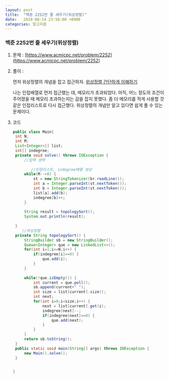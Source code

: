 ```yaml
---
layout: post
title:  "백준 2252번 줄 세우기(위상정렬)"
date:   2018-08-14 23:56:00 +0900
categories: 알고리즘
---
```

### 백준 2252번 줄 세우기(위상정렬)

1. 문제 : [https://www.acmicpc.net/problem/2252](https://www.acmicpc.net/problem/2252)

2. 풀이 : 

   먼저 위상정렬의 개념을 잡고 접근하자.   [위상정렬 간단하게 이해하기](https://girafaa.github.io/%EC%9E%90%EB%A3%8C%EA%B5%AC%EC%A1%B0/2018/07/30/%EC%9C%84%EC%83%81%EC%A0%95%EB%A0%AC/)

   나는 인접배열로 먼저 접근했는 데, 메모리가 초과되었다. 아직, 어느 정도의 조건이 주어졌을 때 메모리 초과하는지는 감을 잡지 못했다. 좀 더 메모리를 적게 사용할 것 같은 인접리스트로 다시 접근했다. 위상정렬의 개념만 알고 있다면 쉽게 풀 수 있는 문제이다.

3. 코드 

   ```java
   public class Main{
   	int N;
   	int M;
   	List<Integer>[] list;
   	int[] indegree;
   	private void solve() throws IOException {
   		//입력 생략
   		
           //인접리스트, indegree배열 생성
   		while(M-->0) {
   			st = new StringTokenizer(br.readLine());
   			int a = Integer.parseInt(st.nextToken());
   			int b = Integer.parseInt(st.nextToken());
   			list[a].add(b);
   			indegree[b]++;
   		}
   		
   		String result = topologySort();
   		System.out.println(result);
   		
   	}
       //위상정렬
   	private String topologySort() {
   		StringBuilder sb = new StringBuilder();
   		Queue<Integer> que = new LinkedList<>();
   		for(int i=1;i<=N;i++) {
   			if(indegree[i]==0) {
   				que.add(i);
   			}
   		}
   		
   		while(!que.isEmpty()) {
   			int current = que.poll();
   			sb.append(current+" ");
   			int size = list[current].size();
   			int next;
   			for(int i=0;i<size;i++) {
   				next = list[current].get(i);
   				indegree[next]--;
   				if(indegree[next]==0) {
   					que.add(next);
   				}
   			}
   		}
   		return sb.toString();
   	}
   	public static void main(String[] args) throws IOException {
   		new Main().solve();
   	}
   	
   
   }
   
   ```